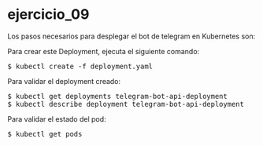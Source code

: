 # ejercicio_09

Los pasos necesarios para desplegar el bot de telegram en Kubernetes son:

Para crear este Deployment, ejecuta el siguiente comando:
 <pre>$ kubectl create -f deployment.yaml</pre>
   
Para validar el deployment creado:
 <pre>$ kubectl get deployments telegram-bot-api-deployment
$ kubectl describe deployment telegram-bot-api-deployment</pre>

Para validar el estado del pod:
 <pre>$ kubectl get pods</pre>
